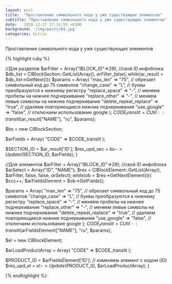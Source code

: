 ```yaml
---
layout: post
title:  "Проставление символьного кода у уже существующих элементов"
subtitle: "Проставление символьного кода у уже существующих элементов"
date:   2018-12-27 17:31:55 +0300
background: '/img/posts/04.jpg'
categories: bitrix
---
```

Проставление символьного кода у уже существующих элементов

{% highlight ruby %}

//Для разделов
$arFilter = Array("IBLOCK_ID"=>29); //свой ID инфоблока
$db_list = CIBlockSection::GetList(Array(), $arFilter, false);
while($ar_result = $db_list->GetNext()){
   $params = Array(
      "max_len" => "75", // обрезает символьный код до 75 символов
      "change_case" => "L", // буквы преобразуются к нижнему регистру
      "replace_space" => "-", // меняем пробелы на нижнее подчеркивание
      "replace_other" => "-", // меняем левые символы на нижнее подчеркивание
      "delete_repeat_replace" => "true", // удаляем повторяющиеся нижние подчеркивания
      "use_google" => "false", // отключаем использование google
   );
   $CODE_translit = CUtil::translit($ar_result["NAME"], "ru", $params);

   $bs = new CIBlockSection;

   $arFields = Array(
     "CODE" => $CODE_translit
   );

   $SECTION_ID = $ar_result['ID'];
   $res_upd_sec = $bs->Update($SECTION_ID, $arFields);
}

//Для элементов
$arFilter = Array("IBLOCK_ID"=>29); //свой ID инфоблока
$arSelect = Array("ID", "NAME");
$res = CIBlockElement::GetList(Array(), $arFilter, false, false, $arSelect);
while($ob = $res->GetNextElement()){
   $ccc++;
   $arFieldsElement = $ob->GetFields();

   $params = Array(
      "max_len" => "75", // обрезает символьный код до 75 символов
      "change_case" => "L", // буквы преобразуются к нижнему регистру
      "replace_space" => "-", // меняем пробелы на нижнее подчеркивание
      "replace_other" => "-", // меняем левые символы на нижнее подчеркивание
      "delete_repeat_replace" => "true", // удаляем повторяющиеся нижние подчеркивания
      "use_google" => "false", // отключаем использование google
   );
   $CODE_translit = CUtil::translit($arFieldsElement["NAME"], "ru", $params);

   $el = new CIBlockElement;

   $arLoadProductArray = Array(
     "CODE" => $CODE_translit
   );

   $PRODUCT_ID = $arFieldsElement['ID'];  // изменяем элемент с кодом (ID)
   $res_upd_el = $el->Update($PRODUCT_ID, $arLoadProductArray);
}

{% endhighlight %}